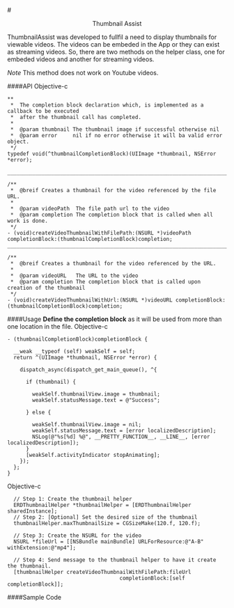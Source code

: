 #<center>Thumbnail Assist</center>

ThumbnailAssist was developed to fullfil a need to display thumbnails for viewable videos. The videos can be embeded in the App or they can exist as streaming videos.  So, there are two methods on the helper class, one for embeded videos and another for streaming videos.

*Note* This method does not work on Youtube videos.

####API
Objective-c

```
**
 *  The completion block declaration which, is implemented as a callback to be executed
 *  after the thumbnail call has completed.
 *
 *  @param thumbnail The thumbnail image if successful otherwise nil
 *  @param error     nil if no error otherwise it will ba valid error object.
 */
typedef void(^thumbnailCompletionBlock)(UIImage *thumbnail, NSError *error);

_______________________________________________________________________________________

/**
 *  @breif Creates a thumbnail for the video referenced by the file URL.
 *
 *  @param videoPath  The file path url to the video
 *  @param completion The completion block that is called when all work is done.
 */
- (void)createVideoThumbnailWithFilePath:(NSURL *)videoPath completionBlock:(thumbnailCompletionBlock)completion;
_______________________________________________________________________________________

/**
 *  @breif Creates a thumbnail for the video referenced by the URL.
 *
 *  @param videoURL   The URL to the video
 *  @param completion The completion block that is called upon creation of the thumbnail
 */
- (void)createVideoThumbnailWithUrl:(NSURL *)videoURL completionBlock:(thumbnailCompletionBlock)completion;
```

####Usage
**Define the completion block** as it will be used from more than one location in the file.
Objective-c

```
- (thumbnailCompletionBlock)completionBlock {

  __weak __typeof (self) weakSelf = self;
  return ^(UIImage *thumbnail, NSError *error) {

    dispatch_async(dispatch_get_main_queue(), ^{

      if (thumbnail) {

        weakSelf.thumbnailView.image = thumbnail;
        weakSelf.statusMessage.text = @"Success";

      } else {

        weakSelf.thumbnailView.image = nil;
        weakSelf.statusMessage.text = [error localizedDescription];
        NSLog(@"%s[%d] %@", __PRETTY_FUNCTION__, __LINE__, [error localizedDescription]);
      }
      [weakSelf.activityIndicator stopAnimating];
    });
  };
}

```

Objective-c

```
  // Step 1: Create the thumbnail helper
  ERDThumbnailHelper *thumbnailHelper = [ERDThumbnailHelper sharedInstance];
  // Step 2: [Optional] Set the desired size of the thumbnail
  thumbnailHelper.maxThumbnailSize = CGSizeMake(120.f, 120.f);

  // Step 3: Create the NSURL for the video
  NSURL *fileUrl = [[NSBundle mainBundle] URLForResource:@"A-B" withExtension:@"mp4"];

  // Step 4: Send message to the thumbnail helper to have it create the thumbnail.
  [thumbnailHelper createVideoThumbnailWithFilePath:fileUrl
                                    completionBlock:[self completionBlock]];
```

####Sample Code


